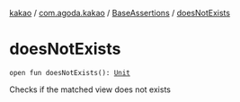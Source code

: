 [kakao](../../index.md) / [com.agoda.kakao](../index.md) / [BaseAssertions](index.md) / [doesNotExists](.)

# doesNotExists

`open fun doesNotExists(): `[`Unit`](https://kotlinlang.org/api/latest/jvm/stdlib/kotlin/-unit/index.html)

Checks if the matched view does not exists


